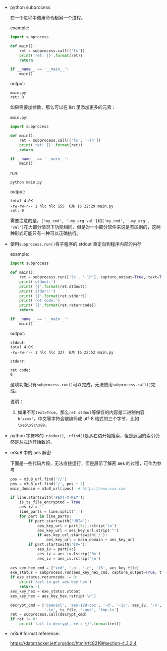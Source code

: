 * python subprocess

    在一个进程中调用命令起另一个进程。

    example:

    ```py
    import subprocess

    def main():
        ret = subprocess.call(['ls'])
        print('ret: {}'.format(ret))
        return

    if __name__ == '__main__':
        main()
    ```

    output:

    ```
    main.py
    ret: 0
    ```

    如果需要加参数，那么可以在 list 里添加更多的元素：

    `main.py`:

    ```py
    import subprocess

    def main():
        ret = subprocess.call(['ls', '-lh'])
        print('ret: {}'.format(ret))
        return

    if __name__ == '__main__':
        main()
    ```

    run:

    `python main.py`

    output:

    ```
    total 4.0K
    -rw-rw-r-- 1 hlc hlc 155  6月 16 22:29 main.py
    ret: 0
    ```

    需要注意的是，`['my_cmd', '-my_arg val']`和`['my_cmd', '-my_arg', 'val']`在大部分情况下功能相同，但是对一小部分软件来说是有区别的，这两种形式可能只有一种可以正确执行。

* 使用`subprocess.run()`将子程序的 stdout 重定向到程序内部的内存

    example:

    ```py
    import subprocess

    def main():
        ret = subprocess.run(['ls', '-lh'], capture_output=True, text=True)
        print('stdout:')
        print('{}'.format(ret.stdout))
        print('stderr:')
        print('{}'.format(ret.stderr))
        print('ret code:')
        print('{}'.format(ret.returncode))
        return

    if __name__ == '__main__':
        main()
    ```

    output:

    ```
    stdout:
    total 4.0K
    -rw-rw-r-- 1 hlc hlc 327  6月 16 22:52 main.py

    stderr:

    ret code:
    0
    ```

    这项功能只有`subprocess.run()`可以完成，无法使用`subprocess.call()`完成。

    说明：

    1. 如果不写`text=True`，那么`ret.stdout`等保存的内容是二进制内容`b'xxxx'`，中文等字符会被编码成 utf-8 格式的三个字节，比如`\xe6\x9c\x88`。

* python 字符串的`.rindex()`, `.rfind()`是从右边开始搜索，但是返回的索引仍然是从左边开始数的。

* m3u8 中的 aes 解密

    下面是一些代码片段，无法直接运行，但是展示了解密 aes 的过程，可作为参考

    ```python
    pos = m3u8_url.find('//')
    pos = m3u8_url.find('/', pos + 2)
    main_domain = m3u8_url[:pos]  # https://www.xxx.com

    if line.startswith('#EXT-X-KEY'):
        is_ts_file_encrypted = True
        aes_iv = ''
        line_parts = line.split(',')
        for part in line_parts:
            if part.startswith('URI='):
                aes_key_url = part[5:].rstrip('\n')
                aes_key_url = aes_key_url.strip('"')
                if aes_key_url.startswith('/'):
                    aes_key_url = main_domain + aes_key_url
            if part.startswith('IV='):
                aes_iv = part[4:]
                aes_iv = aes_iv.lstrip('0x')
                aes_iv = aes_iv.rstrip('\n')
                
    aes_key_hex_cmd = ["xxd", '-p', '-c', '16', aes_key_file]
    exe_status = subprocess.run(aes_key_hex_cmd, capture_output=True, text=True)
    if exe_status.returncode != 0:
        print('fail to get aes key hex')
        return -1
    aes_key_hex = exe_status.stdout
    aes_key_hex = aes_key_hex.rstrip('\n')

    decrypt_cmd = ['openssl', 'aes-128-cbc', '-d', '-iv', aes_iv, '-K', aes_key_hex,
                   '-in', ts_file, '-out', 'tmp.ts']
    ret = subprocess.call(decrypt_cmd)
    if ret != 0:
        print('fail to decrypt, ret: {}'.format(ret))
    ```

* m3u8 format reference:

    <https://datatracker.ietf.org/doc/html/rfc8216#section-4.3.2.4>